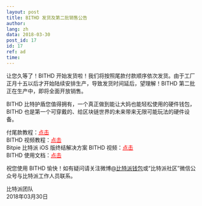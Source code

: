 ```yaml
---
layout: post
title: BITHD 发货及第二批销售公告
author: 
lang: zh
data: 2018-03-30
post_id: 17
id: 17
ref: ad
time: 
---
```



让您久等了！BITHD 开始发货啦！我们将按照尾款付款顺序依次发货。由于工厂正月十五以后才开始陆续安排生产，导致发货时间延后，望理解！BITHD 第二批正在生产中，即将全面开放销售。

BITHD 比特护盾您值得拥有，一个真正做到能让大妈也能轻松使用的硬件钱包，BITHD 也是第一个可穿戴的、给区块链世界的未来带来无限可能玩法的硬件设备。


付尾款教程：<a href="http://docs.bitpie.com/zh_CN/latest/piestore/index.html" target="_blank" style="color:red">点击</a><br/>
BITHD 视频教程：<a href="http://v.youku.com/v_show/id_XMzQ2ODEwMTUwNA==.html" target="_blank" style="color:red">点击</a><br/> 
Bitpie 比特派 iOS 版终结解决方案 BITHD 视频：<a href="http://www.miaopai.com/show/g~wivMcjvOjyAZx0XMthZfBcR9ORwimSNqPXXQ__.htm" target="_blank" style="color:red" >点击</a><br/> 
BITHD 使用文档：<a href="http://docs.bithd.com" target="_blank" style="color:red">点击</a>


祝您使用 BITHD 愉快！如有疑问请关注微博<a href="https://weibo.com/bitpiewallet" target="_blank">@比特派钱包</a>或“比特派社区”微信公众号与比特派工作人员联系。



比特派团队<br/>
2018年03月30日